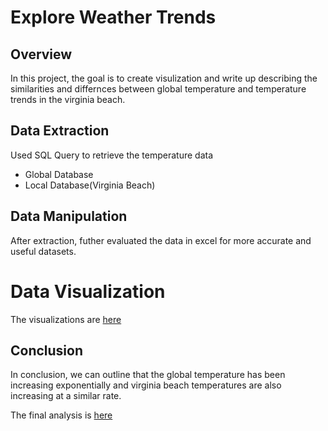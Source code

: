 # Explore Weather Trends

## Overview 
In this project, the goal is to create visulization and write up describing the similarities and differnces between global temperature and temperature trends in the virginia beach.

## Data Extraction

Used SQL Query to retrieve the temperature data

* Global Database
* Local Database(Virginia Beach)

## Data Manipulation

After extraction, futher evaluated the data in excel for more accurate and useful datasets.

# Data Visualization 

The visualizations are [here](https://github.com/saikiransangam/Data-Analyst/blob/master/Explore%20Weather%20Trends/Explore%20Wheather%20Trends.ipynb)

## Conclusion

In conclusion, we can outline that the global temperature has been increasing exponentially and virginia beach temperatures are also increasing at a similar rate.
 
 The final analysis is [here](https://github.com/saikiransangam/Data-Analyst/blob/master/Explore%20Weather%20Trends/Explore%20Weather%20Trends.pd)
